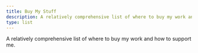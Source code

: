 ```yaml
---
title: Buy My Stuff
description: A relatively comprehensive list of where to buy my work and how to support me.
type: list
---
```


A relatively comprehensive list of where to buy my work and how to support me.
